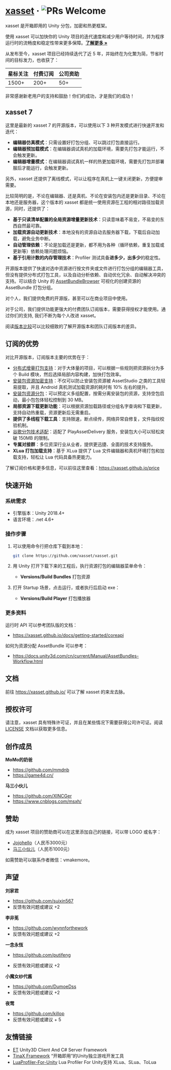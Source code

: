 # [xasset](https://xasset.github.io) · ![PRs Welcome](https://img.shields.io/badge/PRs-welcome-brightgreen.svg)

xasset 是开箱即用的 Unity 分包，加密和热更框架。

使用 xasset 可以加快你的 Unity 项目的迭代速度和减少用户等待时间，并为程序运行时的流畅度和稳定性带来更多保障。**[了解更多 »](https://xasset.github.io)**

从发布至今，xasset 项目已经持续迭代了近 5 年，并始终在为化繁为简，节省时间的目标发力，也收获了：

| 星标关注 | 付费订阅 | 公司资助 |
| -------- | -------- | -------- |
| 1500+    | 200+     | 50+      |

非常感谢新老用户的支持和鼓励！你们的成功，才是我们的成功！

## xasset 7

这里是最新的 xasset 7 的开源版本，可以使用以下 3 种开发模式进行快速开发和迭代：

- **编辑器仿真模式**：只需设置好打包分组、可以跳过打包直接运行。
- **编辑器预加载模式**：在编辑器调试真机的加载环境，需要先打包才能运行，不会触发更新。
- **编辑器增量模式**：在编辑器调试真机一样的热更加载环境，需要先打包并部署服后才能运行，会触发更新。

另外，xasset 还提供了离线模式，可以让程序在真机上一键关闭更新，方便提审需要。

比较简明的是，不论在编辑器、还是真机、不论在安装包内还是更新目录、不论在本地还是服务器，这个版本的 xasset 都是统一使用资源在工程的相对路径加载资源，同时，还提供了：

- **基于只读清单配置的全局资源增量更新技术**：只读意味着不易变，不易变的东西自然最可靠。
- **加载资源自动更新技术**：本地没有的资源自动去服务器下载，下载后自动加载，避免业务中断。
- **自动管理依赖**：不论是加载还是更新，都不用为各种（循环依赖，重复加载或更新等）依赖处理问题烦恼。
- **基于引用计数的内存管理技术**：Profiler 测试具备**进多少，出多少**的稳定性。

开源版本提供了快速对选中资源进行按文件夹或文件进行打包分组的编辑器工具，但没有提供分布式打包工具，以及自动分析依赖、自动优化冗余、自动解决冲突的支持。可以结合 Unity 的 [AssetBundleBrowser](https://github.com/Unity-Technologies/AssetBundles-Browser) 可视化的创建资源的 AssetBundle 打包分组。

对个人，我们提供免费的开源版，甚至可以在商业项目中使用。

对于公司，我们提供功能更强大的付费团队订阅版本，需要获得授权才能使用。通过你们的支持, 我们不断为每个人改进 xasset。

阅读[版本比较](https://xasset.github.io/compares)可以比较细致的了解开源版本和团队订阅版本的差异。

## 订阅的优势

对比开源版本，订阅版本主要的优势在于：

- [分布式增量打包支持](https://xasset.github.io/docs/getting-started/buildbundles)：对于大体量的项目，可以根据一些规则把资源拆分为多个 Build 模块，然后选择局部内容构建，加快打包效率。
- [安装包资源加密支持](https://xasset.github.io/docs/advance/binarymode)：不仅可以防止安装包资源被 AssetStudio 之类的工具轻易提取，并且 Android 真机测试加载资源的耗时有 10% 左右的提升。
- [安装包资源分包](https://xasset.github.io/docs/getting-started/splitbuild)：可以预定义多组配置，按需分离安装包的资源，支持空包启动，最小包包体轻松控制到 30 MB。
- **局部资源下载更新功能**：可以根据资源加载路径或分组名字查询和下载更新，支持自动热重载，资源更新后无需重启。
- **提供了多线程下载工具**：支持限速，断点续传，网络异常自修复，文件指纹校验机制。
- [谷歌分包技术适配](https://xasset.github.io/docs/advance/pad)：适配了 PlayAssetDelivery 服务，安装包大小可以轻松突破 150MB 的限制。
- **专属对接群**：多位资深行业从业者，提供更迅捷、全面的技术支持服务。
- **XLua 打包加载支持**：基于 XLua 提供了 Lua 文件编辑器和真机环境打包和加载支持，轻松让 Lua 代码具备热更能力。

了解订阅价格和更多信息，可以前往这里查看：https://xasset.github.io/price

## 快速开始

### 系统需求

- 引擎版本：Unity 2018.4+
- 语言环境：.net 4.6+

### 操作步骤

1. 可以使用命令行把仓库下载到本地：
	```sh
	git clone https://github.com/xasset/xasset.git
	```

2. 用 Unity 打开下载下来的工程后，执行资源打包的编辑器菜单命令：

   - **Versions/Build Bundles** 打包资源

3. 打开 Startup 场景，点击运行，或者执行后启动 exe：

   - **Versions/Build Player** 打包播放器

### 更多资料

运行时 API 可以参考团队版的文档：

- https://xasset.github.io/docs/getting-started/coreapi

如何为资源分配 AssetBundle 可以参考：

- https://docs.unity3d.com/cn/current/Manual/AssetBundles-Workflow.html

## 文档

前往 https://xasset.github.io/ 可以了解 xasset 的来龙去脉。

## 授权许可

请注意，xasset 具有特殊许可证，并且在某些情况下需要获得公司许可证。阅读 [LICENSE](LICENSE.md) 文档以获取更多信息。

## 创作成员

**MoMo的奶爸**

- https://github.com/mmdnb
- https://game4d.cn/

**马三小伙儿**

- https://github.com/XINCGer
- https://www.cnblogs.com/msxh/

## 赞助

成为 xasset 项目的赞助商可以在这里添加自己的链接，可以带 LOGO 或名字：

- [Jojohello](https://www.zhihu.com/people/jojohello)（人民币3000元）
- [马三小伙儿](https://github.com/XINCGer)（人民币1000元）

如需赞助可以联系作者微信：vmakemore。

## 声望

**刘家君**

- https://github.com/suixin567
- 反馈有效问题或建议 +2

**李非莬**

- https://github.com/wynnforthework
- 反馈有效问题或建议 +2

**一念永恆**

- https://github.com/putifeng

- 反馈有效问题或建议 +2

**小魔女纱代酱**

- https://github.com/DumoeDss
- 反馈有效问题或建议 +2

**夜莺**

- https://github.com/killop
- 反馈有效问题或建议 + 5


## 友情链接

- [ET](https://github.com/egametang/ET) Unity3D Client And C# Server Framework
- [TinaX Framework](https://tinax.corala.space/) “开箱即用”的Unity独立游戏开发工具
- [LuaProfiler-For-Unity](https://github.com/ElPsyCongree/LuaProfiler-For-Unity) Lua Profiler For Unity支持 XLua、SLua、ToLua
